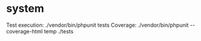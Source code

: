 # system

Test execution: ./vendor/bin/phpunit tests
Coverage: ./vendor/bin/phpunit --coverage-html temp ./tests
